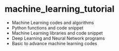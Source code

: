 # machine_learning_tutorial
<ul><li>Machine Learning codes and algorithms</li>
  <li>Python functions and code snippet</li>
  <li>Machine Learning libraries and code snippet</li>
<li>Deep Learning and Neural Network programs</li>
  <li>Basic to advance machine learning codes</li>
</ul>

